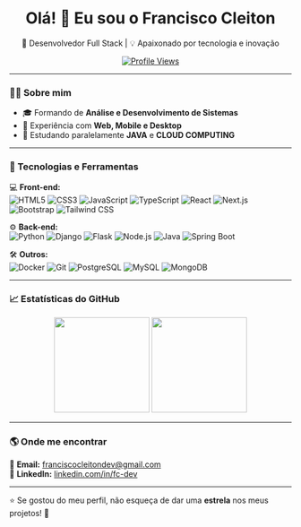 <h1 align="center">Olá! 👋 Eu sou o Francisco Cleiton</h1>

<p align="center">
  🚀 Desenvolvedor Full Stack | 💡 Apaixonado por tecnologia e inovação
</p>

<p align="center">
  <a href="https://github.com/FranciscoCleitonDev">
    <img src="https://komarev.com/ghpvc/?username=FranciscoCleitonDev&color=blue" alt="Profile Views" />
  </a>
</p>

---

### 👨‍💻 Sobre mim
- 🎓 Formando de **Análise e Desenvolvimento de Sistemas**
- 💼 Experiência com **Web, Mobile e Desktop**
- 🌱 Estudando paralelamente **JAVA** e **CLOUD COMPUTING**

---

### 🚀 Tecnologias e Ferramentas

💻 **Front-end:**  
![HTML5](https://img.shields.io/badge/-HTML5-E34F26?style=flat&logo=html5&logoColor=white)
![CSS3](https://img.shields.io/badge/-CSS3-1572B6?style=flat&logo=css3&logoColor=white)
![JavaScript](https://img.shields.io/badge/-JavaScript-F7DF1E?style=flat&logo=javascript&logoColor=black)
![TypeScript](https://img.shields.io/badge/-TypeScript-007ACC?style=flat&logo=typescript&logoColor=white)
![React](https://img.shields.io/badge/-React-61DAFB?style=flat&logo=react&logoColor=black)
![Next.js](https://img.shields.io/badge/-Next.js-000000?style=flat&logo=next.js&logoColor=white)
![Bootstrap](https://img.shields.io/badge/-Bootstrap-7952B3?style=flat&logo=bootstrap&logoColor=white)
![Tailwind CSS](https://img.shields.io/badge/-TailwindCSS-38B2AC?style=flat&logo=tailwind-css&logoColor=white)

⚙️ **Back-end:**  
![Python](https://img.shields.io/badge/-Python-3776AB?style=flat&logo=python&logoColor=white)
![Django](https://img.shields.io/badge/-Django-092E20?style=flat&logo=django&logoColor=white)
![Flask](https://img.shields.io/badge/-Flask-000000?style=flat&logo=flask&logoColor=white)
![Node.js](https://img.shields.io/badge/-Node.js-339933?style=flat&logo=node.js&logoColor=white)
![Java](https://img.shields.io/badge/-Java-007396?style=flat&logo=java&logoColor=white)
![Spring Boot](https://img.shields.io/badge/-Spring%20Boot-6DB33F?style=flat&logo=spring-boot&logoColor=white)

🛠️ **Outros:**  
![Docker](https://img.shields.io/badge/-Docker-2496ED?style=flat&logo=docker&logoColor=white)
![Git](https://img.shields.io/badge/-Git-F05032?style=flat&logo=git&logoColor=white)
![PostgreSQL](https://img.shields.io/badge/-PostgreSQL-336791?style=flat&logo=postgresql&logoColor=white)
![MySQL](https://img.shields.io/badge/-MySQL-4479A1?style=flat&logo=mysql&logoColor=white)
![MongoDB](https://img.shields.io/badge/-MongoDB-47A248?style=flat&logo=mongodb&logoColor=white)


---

### 📈 Estatísticas do GitHub

<div align="center">
  <img height="170em" src="https://github-readme-stats.vercel.app/api?username=FranciscoCleitonDev&show_icons=true&theme=radical&count_private=true" />
  <img height="170em" src="https://github-readme-stats.vercel.app/api/top-langs/?username=FranciscoCleitonDev&layout=compact&theme=radical" />
</div>

---

### 🌎 Onde me encontrar

📧 **Email:** [franciscocleitondev@gmail.com](mailto:seuemail@gmail.com)  
💼 **LinkedIn:** [linkedin.com/in/fc-dev](https://www.linkedin.com/in/fc-dev)  

---

⭐ Se gostou do meu perfil, não esqueça de dar uma **estrela** nos meus projetos! 🚀


